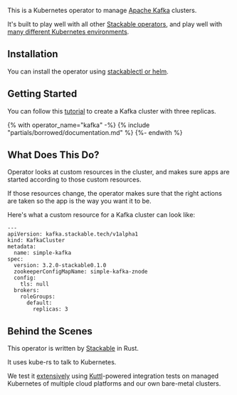This is a Kubernetes operator to manage [Apache Kafka](https://kafka.apache.org/) clusters.

It's built to play well with all other [Stackable operators](#other-operators), and play well with [many different Kubernetes environments](#supported-platforms).

## Installation

You can install the operator using [stackablectl or helm](https://docs.stackable.tech/kafka/stable/getting_started/installation.html).

## Getting Started

You can follow this [tutorial](https://docs.stackable.tech/kafka/stable/getting_started/first_steps.html) to create a Kafka cluster with three replicas.

{% with operator_name="kafka" -%}
  {% include "partials/borrowed/documentation.md" %}
{%- endwith %}

## What Does This Do?

Operator looks at custom resources in the cluster, and makes sure apps are started according to those custom resources.

If those resources change, the operator makes sure that the right actions are taken so the app is the way you want it to be.

Here's what a custom resource for a Kafka cluster can look like:

```
---
apiVersion: kafka.stackable.tech/v1alpha1
kind: KafkaCluster
metadata:
  name: simple-kafka
spec:
  version: 3.2.0-stackable0.1.0
  zookeeperConfigMapName: simple-kafka-znode
  config:
    tls: null
  brokers:
    roleGroups:
      default:
        replicas: 3
```

## Behind the Scenes

This operator is written by [Stackable](https://www.stackable.tech) in Rust.

It uses kube-rs to talk to Kubernetes.

We test it [extensively](https://ci.stackable.tech/) using [Kuttl](https://kuttl.dev/)-powered integration tests on managed Kubernetes of multiple cloud platforms and our own bare-metal clusters.
